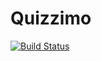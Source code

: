 # Quizzimo

[![Build Status](https://travis-ci.org/nursh/Quizzimo.svg?branch=master)](https://travis-ci.org/nursh/Quizzimo)
